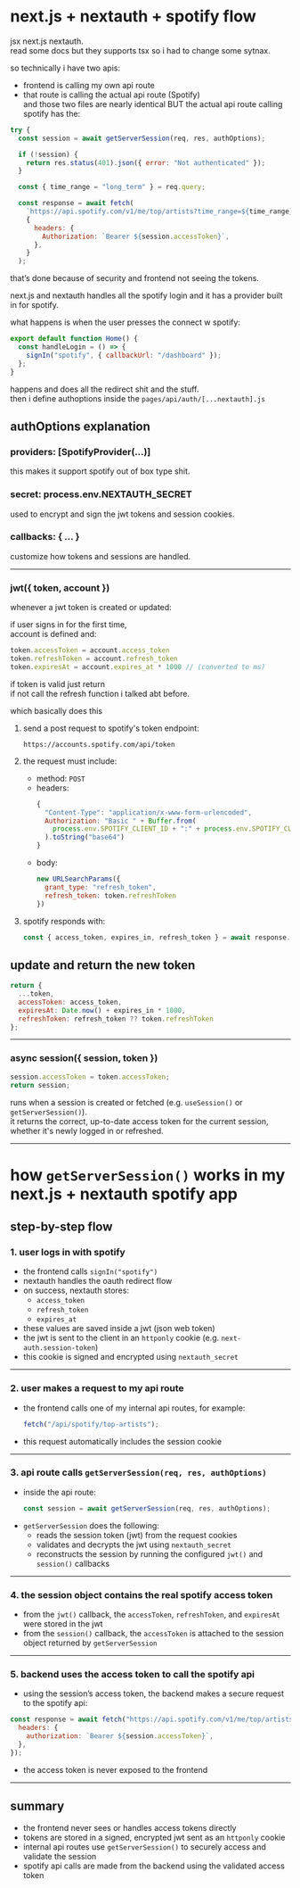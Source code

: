 # next.js + nextauth + spotify flow

jsx next.js nextauth.  
read some docs but they supports tsx so i had to change some sytnax.

so technically i have two apis:  
- frontend is calling my own api route  
- that route is calling the actual api route (Spotify)  
and those two files are nearly identical BUT the actual api route calling spotify has the:

```js
try {
  const session = await getServerSession(req, res, authOptions);

  if (!session) {
    return res.status(401).json({ error: "Not authenticated" });
  }

  const { time_range = "long_term" } = req.query;

  const response = await fetch(
    `https://api.spotify.com/v1/me/top/artists?time_range=${time_range}&limit=50`,
    {
      headers: {
        Authorization: `Bearer ${session.accessToken}`,
      },
    }
  );
```

that’s done because of security and frontend not seeing the tokens.

next.js and nextauth handles all the spotify login and it has a provider built in for spotify.

what happens is when the user presses the connect w spotify:

```js
export default function Home() {
  const handleLogin = () => {
    signIn("spotify", { callbackUrl: "/dashboard" });
  };
}
```

happens and does all the redirect shit and the stuff.  
then i define authoptions inside the `pages/api/auth/[...nextauth].js`  

## authOptions explanation

### providers: [SpotifyProvider(...)]

this makes it support spotify out of box type shit.

### secret: process.env.NEXTAUTH_SECRET

used to encrypt and sign the jwt tokens and session cookies.

### callbacks: { ... }

customize how tokens and sessions are handled.

---

### jwt({ token, account })

whenever a jwt token is created or updated:

if user signs in for the first time,  
account is defined and:

```js
token.accessToken = account.access_token  
token.refreshToken = account.refresh_token  
token.expiresAt = account.expires_at * 1000 // (converted to ms)
```

if token is valid just return  
if not call the refresh function i talked abt before.

which basically does this 

1. send a post request to spotify's token endpoint:
   ```
   https://accounts.spotify.com/api/token
   ```

2. the request must include:
   - method: `POST`
   - headers:
     ```js
     {
       "Content-Type": "application/x-www-form-urlencoded",
       Authorization: "Basic " + Buffer.from(
         process.env.SPOTIFY_CLIENT_ID + ":" + process.env.SPOTIFY_CLIENT_SECRET
       ).toString("base64")
     }
     ```
   - body:
     ```js
     new URLSearchParams({
       grant_type: "refresh_token",
       refresh_token: token.refreshToken
     })
     ```

3. spotify responds with:
   ```js
   const { access_token, expires_in, refresh_token } = await response.json();
   ```



## update and return the new token

```js
return {
  ...token,
  accessToken: access_token,
  expiresAt: Date.now() + expires_in * 1000,
  refreshToken: refresh_token ?? token.refreshToken
};
```


---

### async session({ session, token })

```js
session.accessToken = token.accessToken;
return session;
```

runs when a session is created or fetched (e.g. `useSession()` or `getServerSession()`).  
it returns the correct, up-to-date access token for the current session, whether it's newly logged in or refreshed.

---

# how `getServerSession()` works in my next.js + nextauth spotify app

## step-by-step flow

### 1. user logs in with spotify
- the frontend calls `signIn("spotify")`
- nextauth handles the oauth redirect flow
- on success, nextauth stores:
  - `access_token`
  - `refresh_token`
  - `expires_at`
- these values are saved inside a jwt (json web token)
- the jwt is sent to the client in an `httponly` cookie (e.g. `next-auth.session-token`)
- this cookie is signed and encrypted using `nextauth_secret`

---

### 2. user makes a request to my api route
- the frontend calls one of my internal api routes, for example:
  ```js
  fetch("/api/spotify/top-artists");
  ```
- this request automatically includes the session cookie

---

### 3. api route calls `getServerSession(req, res, authOptions)`
- inside the api route:
  ```js
  const session = await getServerSession(req, res, authOptions);
  ```
- `getServerSession` does the following:
  - reads the session token (jwt) from the request cookies
  - validates and decrypts the jwt using `nextauth_secret`
  - reconstructs the session by running the configured `jwt()` and `session()` callbacks

---

### 4. the session object contains the real spotify access token
- from the `jwt()` callback, the `accessToken`, `refreshToken`, and `expiresAt` were stored in the jwt
- from the `session()` callback, the `accessToken` is attached to the session object returned by `getServerSession`

---

### 5. backend uses the access token to call the spotify api
- using the session’s access token, the backend makes a secure request to the spotify api:

```js
const response = await fetch("https://api.spotify.com/v1/me/top/artists", {
  headers: {
    authorization: `Bearer ${session.accessToken}`,
  },
});
```

- the access token is never exposed to the frontend

---

## summary

- the frontend never sees or handles access tokens directly  
- tokens are stored in a signed, encrypted jwt sent as an `httponly` cookie  
- internal api routes use `getServerSession()` to securely access and validate the session  
- spotify api calls are made from the backend using the validated access token
